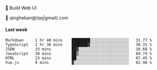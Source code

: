 🧙 Build Web UI

📧 qingheban@(qq|gmail).com

#### Last week

<!--START_SECTION:waka-->

```text
Markdown     1 hr 40 mins    ████████░░░░░░░░░░░░░░░░░   31.77 %
TypeScript   1 hr 36 mins    ███████▓░░░░░░░░░░░░░░░░░   30.31 %
JSON         33 mins         ██▓░░░░░░░░░░░░░░░░░░░░░░   10.68 %
JavaScript   30 mins         ██▒░░░░░░░░░░░░░░░░░░░░░░   09.74 %
HTML         23 mins         ██░░░░░░░░░░░░░░░░░░░░░░░   07.45 %
Vue.js       9 mins          ▓░░░░░░░░░░░░░░░░░░░░░░░░   02.98 %
```

<!--END_SECTION:waka-->

<!--
**banqinghe/banqinghe** is a ✨ _special_ ✨ repository because its `README.md` (this file) appears on your GitHub profile.

Here are some ideas to get you started:

- 🔭 I’m currently working on ...
- 🌱 I’m currently learning ...
- 👯 I’m looking to collaborate on ...
- 🤔 I’m looking for help with ...
- 💬 Ask me about ...
- 📫 How to reach me: ...
- 😄 Pronouns: ...
- ⚡ Fun fact: ...
-->

